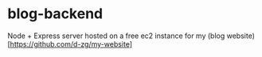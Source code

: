 # blog-backend

Node + Express server hosted on a free ec2 instance for my (blog website)[https://github.com/d-zg/my-website]
